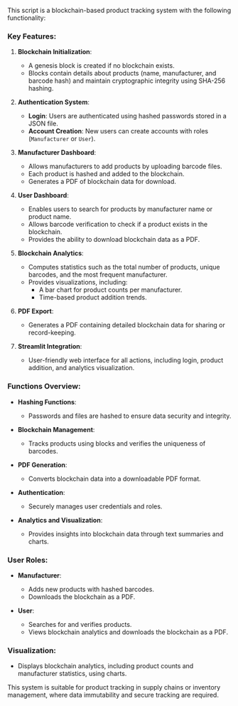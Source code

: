 This script is a blockchain-based product tracking system with the following functionality:

### Key Features:
1. **Blockchain Initialization**:
   - A genesis block is created if no blockchain exists.
   - Blocks contain details about products (name, manufacturer, and barcode hash) and maintain cryptographic integrity using SHA-256 hashing.

2. **Authentication System**:
   - **Login**: Users are authenticated using hashed passwords stored in a JSON file.
   - **Account Creation**: New users can create accounts with roles (`Manufacturer` or `User`).

3. **Manufacturer Dashboard**:
   - Allows manufacturers to add products by uploading barcode files.
   - Each product is hashed and added to the blockchain.
   - Generates a PDF of blockchain data for download.

4. **User Dashboard**:
   - Enables users to search for products by manufacturer name or product name.
   - Allows barcode verification to check if a product exists in the blockchain.
   - Provides the ability to download blockchain data as a PDF.

5. **Blockchain Analytics**:
   - Computes statistics such as the total number of products, unique barcodes, and the most frequent manufacturer.
   - Provides visualizations, including:
     - A bar chart for product counts per manufacturer.
     - Time-based product addition trends.

6. **PDF Export**:
   - Generates a PDF containing detailed blockchain data for sharing or record-keeping.

7. **Streamlit Integration**:
   - User-friendly web interface for all actions, including login, product addition, and analytics visualization.

### Functions Overview:
- **Hashing Functions**:
  - Passwords and files are hashed to ensure data security and integrity.
  
- **Blockchain Management**:
  - Tracks products using blocks and verifies the uniqueness of barcodes.

- **PDF Generation**:
  - Converts blockchain data into a downloadable PDF format.

- **Authentication**:
  - Securely manages user credentials and roles.

- **Analytics and Visualization**:
  - Provides insights into blockchain data through text summaries and charts.

### User Roles:
- **Manufacturer**:
  - Adds new products with hashed barcodes.
  - Downloads the blockchain as a PDF.

- **User**:
  - Searches for and verifies products.
  - Views blockchain analytics and downloads the blockchain as a PDF.

### Visualization:
- Displays blockchain analytics, including product counts and manufacturer statistics, using charts.

This system is suitable for product tracking in supply chains or inventory management, where data immutability and secure tracking are required.
